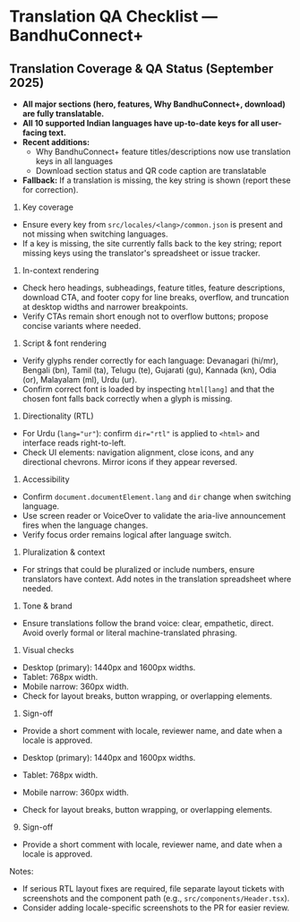 # Translation QA Checklist — BandhuConnect+

## Translation Coverage & QA Status (September 2025)

- **All major sections (hero, features, Why BandhuConnect+, download) are fully translatable.**
- **All 10 supported Indian languages have up-to-date keys for all user-facing text.**
- **Recent additions:**
  - Why BandhuConnect+ feature titles/descriptions now use translation keys in all languages
  - Download section status and QR code caption are translatable
- **Fallback:** If a translation is missing, the key string is shown (report these for correction).

1. Key coverage

 - Ensure every key from `src/locales/<lang>/common.json` is present and not missing when switching languages.
 - If a key is missing, the site currently falls back to the key string; report missing keys using the translator's spreadsheet or issue tracker.

1. In-context rendering

 - Check hero headings, subheadings, feature titles, feature descriptions, download CTA, and footer copy for line breaks, overflow, and truncation at desktop widths and narrower breakpoints.
 - Verify CTAs remain short enough not to overflow buttons; propose concise variants where needed.

1. Script & font rendering

 - Verify glyphs render correctly for each language: Devanagari (hi/mr), Bengali (bn), Tamil (ta), Telugu (te), Gujarati (gu), Kannada (kn), Odia (or), Malayalam (ml), Urdu (ur).
 - Confirm correct font is loaded by inspecting `html[lang]` and that the chosen font falls back correctly when a glyph is missing.

1. Directionality (RTL)

 - For Urdu (`lang="ur"`): confirm `dir="rtl"` is applied to `<html>` and interface reads right-to-left.
 - Check UI elements: navigation alignment, close icons, and any directional chevrons. Mirror icons if they appear reversed.

1. Accessibility

 - Confirm `document.documentElement.lang` and `dir` change when switching language.
 - Use screen reader or VoiceOver to validate the aria-live announcement fires when the language changes.
 - Verify focus order remains logical after language switch.

1. Pluralization & context

 - For strings that could be pluralized or include numbers, ensure translators have context. Add notes in the translation spreadsheet where needed.

1. Tone & brand

 - Ensure translations follow the brand voice: clear, empathetic, direct. Avoid overly formal or literal machine-translated phrasing.

1. Visual checks

 - Desktop (primary): 1440px and 1600px widths.
 - Tablet: 768px width.
 - Mobile narrow: 360px width.
 - Check for layout breaks, button wrapping, or overlapping elements.

1. Sign-off

 - Provide a short comment with locale, reviewer name, and date when a locale is approved.

- Desktop (primary): 1440px and 1600px widths.
- Tablet: 768px width.
- Mobile narrow: 360px width.
- Check for layout breaks, button wrapping, or overlapping elements.

9. Sign-off

- Provide a short comment with locale, reviewer name, and date when a locale is approved.

Notes:
- If serious RTL layout fixes are required, file separate layout tickets with screenshots and the component path (e.g., `src/components/Header.tsx`).
- Consider adding locale-specific screenshots to the PR for easier review.


